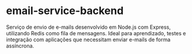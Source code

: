 # email-service-backend
Serviço de envio de e-mails desenvolvido em Node.js com Express, utilizando Redis como fila de mensagens. Ideal para aprendizado, testes e integração com aplicações que necessitam enviar e-mails de forma assíncrona.
